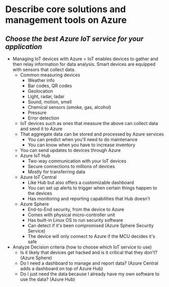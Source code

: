 # **Describe core solutions and management tools on Azure**
## **_Choose the best Azure IoT service for your application_**
- Managing IoT devices with Azure = IoT enables devices to gather and then relay information for data analysis. Smart devices are equipped with sensors that collect data.
    - Common measuring devices
        - Weather info
        - Bar codes, QR codes
        - Geolocation
        - Light, radar, ladar
        - Sound, motion, smell
        - Chemical sensors (smoke, gas, alcohol)
        - Pressure
        - Error detection
    - IoT devices such as ones that measure the above can collect data and send it to Azure
    - That aggregate data can be stored and processed by Azure services
        - You can predict when you'll need to do maintenance
        - You can know when you have to increase inventory
    - You can send updates to devices through Azure
    - Azure IoT Hub
        - Two-way communication with your IoT devices
        - Secure connections to millions of devices
        - Mostly for transferring data
    - Azure IoT Central
        - Like Hub but also offers a customizable dashboard
        - You can set up alerts to trigger when certain things happen to the devices
        - Has monitoring and reporting capabilities that Hub doesn't
    - Azure Sphere
        - End-to-End security, from the device to Azure
        - Comes with physical micro-controller unit
        - Has built-in Linux OS to run security software
        - Can detect if it's been compromised (Azure Sphere Security Service)
        - The device will only connect to Azure if the MCU decides it's safe
 - Analyze Decision criteria (how to choose which IoT service to use)
    - Is it likely that devices get hacked and is it critical that they don't? (Azure Sphere)
    - Do I need a dashboard to manage and report data? (Azure Central adds a dashboard on top of Azure Hub)
    - Do I just need the data because I already have my own software to use the data? (Azure Hub)
